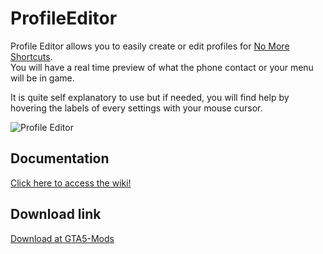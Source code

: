 # ProfileEditor

Profile Editor allows you to easily create or edit profiles for [No More Shortcuts](https://github.com/Bob74/NoMoreShortcuts).  
You will have a real time preview of what the phone contact or your menu will be in game.

It is quite self explanatory to use but if needed, you will find help by hovering the labels of every settings with your mouse cursor.

![Profile Editor](https://i.imgur.com/QESlyNP.png)


Documentation
---
[Click here to access the wiki!](https://github.com/Bob74/ProfileEditor/wiki)

Download link
---
[Download at GTA5-Mods](https://fr.gta5-mods.com/tools/profile-editor)
